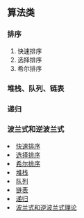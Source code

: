## 算法类

### 排序
1. 快速排序
2. 选择排序
3. 希尔排序
### 堆栈、队列、链表

### 递归

### 波兰式和逆波兰式
<li><a href="https://segmentfault.com/a/1190000009426421">快速排序</a></li>
<li><a href="https://segmentfault.com/a/1190000009366805">选择排序</a></li>
<li><a href="https://segmentfault.com/a/1190000009461832">希尔排序</a></li>
<li><a href="https://juejin.im/entry/58759e79128fe1006b48cdfd">堆栈</a></li>
<li><a href="https://juejin.im/entry/58759e79128fe1006b48cdfd">队列</a></li>
<li><a href="https://juejin.im/entry/58759e79128fe1006b48cdfd">链表</a></li>
<li><a href="https://segmentfault.com/a/1190000009857470">递归</a></li>
<li><a href="http://www.cnblogs.com/chenying99/p/3675876.html">波兰式和逆波兰式理论</a></li>

